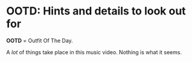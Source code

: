 # OOTD: Hints and details to look out for

**OOTD** = Outfit Of The Day.

A *lot* of things take place in this music video. Nothing is what it seems.
